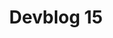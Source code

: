 ---
slug: 15
title: Devblog 15
description: The chime of your doorbell announces the arrival of our latest, delicious Scrap Mechanic devblog, hot and spicy from our development oven!
image: images/devblog/15/title.png
toc_max_heading_level: 4
authors: kacper
draft: true
---